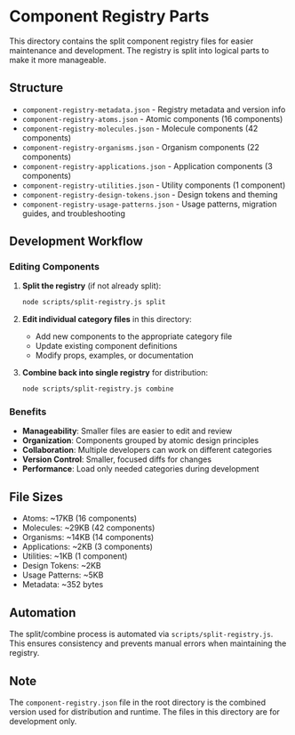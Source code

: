 # Component Registry Parts

This directory contains the split component registry files for easier maintenance and development. The registry is split into logical parts to make it more manageable.

## Structure

- `component-registry-metadata.json` - Registry metadata and version info
- `component-registry-atoms.json` - Atomic components (16 components)
- `component-registry-molecules.json` - Molecule components (42 components)
- `component-registry-organisms.json` - Organism components (22 components)
- `component-registry-applications.json` - Application components (3 components)
- `component-registry-utilities.json` - Utility components (1 component)
- `component-registry-design-tokens.json` - Design tokens and theming
- `component-registry-usage-patterns.json` - Usage patterns, migration guides, and troubleshooting

## Development Workflow

### Editing Components

1. **Split the registry** (if not already split):
   ```bash
   node scripts/split-registry.js split
   ```

2. **Edit individual category files** in this directory:
   - Add new components to the appropriate category file
   - Update existing component definitions
   - Modify props, examples, or documentation

3. **Combine back into single registry** for distribution:
   ```bash
   node scripts/split-registry.js combine
   ```

### Benefits

- **Manageability**: Smaller files are easier to edit and review
- **Organization**: Components grouped by atomic design principles
- **Collaboration**: Multiple developers can work on different categories
- **Version Control**: Smaller, focused diffs for changes
- **Performance**: Load only needed categories during development

## File Sizes

- Atoms: ~17KB (16 components)
- Molecules: ~29KB (42 components)
- Organisms: ~14KB (14 components)
- Applications: ~2KB (3 components)
- Utilities: ~1KB (1 component)
- Design Tokens: ~2KB
- Usage Patterns: ~5KB
- Metadata: ~352 bytes

## Automation

The split/combine process is automated via `scripts/split-registry.js`. This ensures consistency and prevents manual errors when maintaining the registry.

## Note

The `component-registry.json` file in the root directory is the combined version used for distribution and runtime. The files in this directory are for development only.
